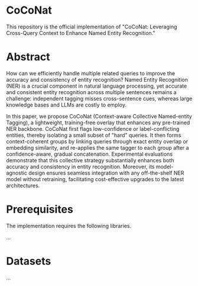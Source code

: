 # CoCoNat
This repository is the official implementation of "CoCoNat: Leveraging Cross-Query Context to Enhance Named Entity Recognition." 


# Abstract
How can we efficiently handle multiple related queries to improve the accuracy and consistency of entity recognition?
Named Entity Recognition (NER) is a crucial component in natural language processing, 
yet accurate and consistent entity recognition across multiple sentences remains a challenge:
independent tagging misses cross-sentence cues, whereas large knowledge bases and LLMs are costly to employ.

In this paper, we propose CoCoNat (Context-aware Collective Named-entity Tagging), a lightweight, training-free overlay that enhances any pre-trained NER backbone.
CoCoNat first flags low-confidence or label-conflicting entities, thereby isolating a small subset of "hard" queries.
It then forms context-coherent groups by linking queries through exact entity overlap or embedding similarity,
and re-applies the same tagger to each group after a confidence-aware, gradual concatenation.
Experimental evaluations demonstrate that this collective strategy substantially enhances both accuracy and consistency in entity recognition.
Moreover, its model-agnostic design ensures seamless integration with any off-the-shelf NER model without retraining, facilitating cost-effective upgrades to the latest architectures.

# Prerequisites
The implementation requires the following libraries.

...

# Datasets
...
